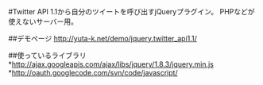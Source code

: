 #Twitter API 1.1から自分のツイートを呼び出すjQueryプラグイン。
PHPなどが使えないサーバー用。

##デモページ
http://yuta-k.net/demo/jquery.twitter_api1.1/

##使っているライブラリ
*http://ajax.googleapis.com/ajax/libs/jquery/1.8.3/jquery.min.js
*http://oauth.googlecode.com/svn/code/javascript/
